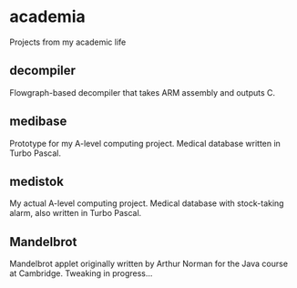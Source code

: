 # academia
Projects from my academic life

decompiler
----------

Flowgraph-based decompiler that takes ARM assembly and outputs C.


medibase
--------

Prototype for my A-level computing project.  Medical database written in Turbo Pascal.


medistok
--------

My actual A-level computing project.  Medical database with stock-taking alarm, also written in Turbo Pascal.


Mandelbrot
----------

Mandelbrot applet originally written by Arthur Norman for the Java course at Cambridge.  Tweaking in progress...
